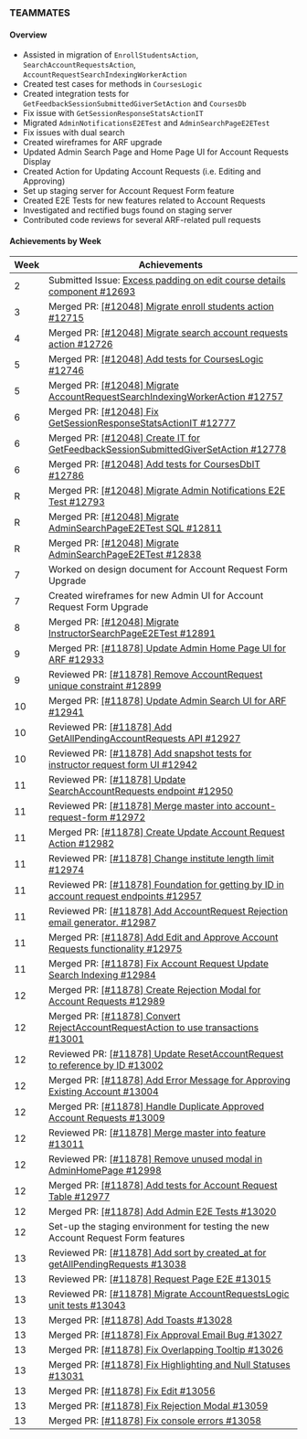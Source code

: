 ### TEAMMATES

#### Overview

* Assisted in migration of `EnrollStudentsAction`, `SearchAccountRequestsAction`, `AccountRequestSearchIndexingWorkerAction`
* Created test cases for methods in `CoursesLogic`
* Created integration tests for `GetFeedbackSessionSubmittedGiverSetAction` and `CoursesDb`
* Fix issue with `GetSessionResponseStatsActionIT`
* Migrated `AdminNotificationsE2ETest` and `AdminSearchPageE2ETest`
* Fix issues with dual search
* Created wireframes for ARF upgrade
* Updated Admin Search Page and Home Page UI for Account Requests Display
* Created Action for Updating Account Requests (i.e. Editing and Approving)
* Set up staging server for Account Request Form feature
* Created E2E Tests for new features related to Account Requests
* Investigated and rectified bugs found on staging server
* Contributed code reviews for several ARF-related pull requests

#### Achievements by Week

| Week | Achievements |
| ---- | ------------ |
| 2 | Submitted Issue: [Excess padding on edit course details component #12693](https://github.com/TEAMMATES/teammates/issues/12693) |
| 3 | Merged PR: [[#12048] Migrate enroll students action #12715](https://github.com/TEAMMATES/teammates/pull/12715) |
| 4 | Merged PR: [[#12048] Migrate search account requests action #12726](https://github.com/TEAMMATES/teammates/pull/12726) |
| 5 | Merged PR: [[#12048] Add tests for CoursesLogic #12746](https://github.com/TEAMMATES/teammates/pull/12746) |
| 5 | Merged PR: [[#12048] Migrate AccountRequestSearchIndexingWorkerAction #12757](https://github.com/TEAMMATES/teammates/pull/12757) |
| 6 | Merged PR: [[#12048] Fix GetSessionResponseStatsActionIT #12777](https://github.com/TEAMMATES/teammates/pull/12777) |
| 6 | Merged PR: [[#12048] Create IT for GetFeedbackSessionSubmittedGiverSetAction #12778](https://github.com/TEAMMATES/teammates/pull/12778) |
| 6 | Merged PR: [[#12048] Add tests for CoursesDbIT #12786](https://github.com/TEAMMATES/teammates/pull/12786) |
| R | Merged PR: [[#12048] Migrate Admin Notifications E2E Test #12793](https://github.com/TEAMMATES/teammates/pull/12793) |
| R | Merged PR: [[#12048] Migrate AdminSearchPageE2ETest SQL #12811](https://github.com/TEAMMATES/teammates/pull/12811) |
| R | Merged PR: [[#12048] Migrate AdminSearchPageE2ETest #12838](https://github.com/TEAMMATES/teammates/pull/12838) |
| 7 | Worked on design document for Account Request Form Upgrade |
| 7 | Created wireframes for new Admin UI for Account Request Form Upgrade |
| 8 | Merged PR: [[#12048] Migrate InstructorSearchPageE2ETest #12891](https://github.com/TEAMMATES/teammates/pull/12891) |
| 9 | Merged PR: [[#11878] Update Admin Home Page UI for ARF #12933](https://github.com/TEAMMATES/teammates/pull/12933) |
| 9 | Reviewed PR: [[#11878] Remove AccountRequest unique constraint #12899](https://github.com/TEAMMATES/teammates/pull/12899) |
| 10 | Merged PR: [[#11878] Update Admin Search UI for ARF #12941](https://github.com/TEAMMATES/teammates/pull/12941) |
| 10 | Reviewed PR: [[#11878] Add GetAllPendingAccountRequests API #12927](https://github.com/TEAMMATES/teammates/pull/12927) |
| 10 | Reviewed PR: [[#11878] Add snapshot tests for instructor request form UI #12942](https://github.com/TEAMMATES/teammates/pull/12942) |
| 11 | Reviewed PR: [[#11878] Update SearchAccountRequests endpoint #12950](https://github.com/TEAMMATES/teammates/pull/12950) |
| 11 | Reviewed PR: [[#11878] Merge master into account-request-form #12972](https://github.com/TEAMMATES/teammates/pull/12972) |
| 11 | Merged PR: [[#11878] Create Update Account Request Action #12982](https://github.com/TEAMMATES/teammates/pull/12982) |
| 11 | Reviewed PR: [[#11878] Change institute length limit #12974](https://github.com/TEAMMATES/teammates/pull/12974) |
| 11 | Reviewed PR: [[#11878] Foundation for getting by ID in account request endpoints #12957](https://github.com/TEAMMATES/teammates/pull/12957) |
| 11 | Reviewed PR: [[#11878] Add AccountRequest Rejection email generator. #12987](https://github.com/TEAMMATES/teammates/pull/12987) |
| 11 | Merged PR: [[#11878] Add Edit and Approve Account Requests functionality #12975](https://github.com/TEAMMATES/teammates/pull/12975) |
| 11 | Merged PR: [[#11878] Fix Account Request Update Search Indexing #12984](https://github.com/TEAMMATES/teammates/pull/12984) |
| 12 | Merged PR: [[#11878] Create Rejection Modal for Account Requests #12989](https://github.com/TEAMMATES/teammates/pull/12989) |
| 12 | Merged PR: [[#11878] Convert RejectAccountRequestAction to use transactions #13001](https://github.com/TEAMMATES/teammates/pull/13001) |
| 12 | Reviewed PR: [[#11878] Update ResetAccountRequest to reference by ID #13002](https://github.com/TEAMMATES/teammates/pull/13002) |
| 12 | Merged PR: [[#11878] Add Error Message for Approving Existing Account #13004](https://github.com/TEAMMATES/teammates/pull/13004) |
| 12 | Merged PR: [[#11878] Handle Duplicate Approved Account Requests #13009](https://github.com/TEAMMATES/teammates/pull/13009) |
| 12 | Reviewed PR: [[#11878] Merge master into feature #13011](https://github.com/TEAMMATES/teammates/pull/13011) |
| 12 | Reviewed PR: [[#11878] Remove unused modal in AdminHomePage #12998](https://github.com/TEAMMATES/teammates/pull/12998) |
| 12 | Merged PR: [[#11878] Add tests for Account Request Table #12977](https://github.com/TEAMMATES/teammates/pull/12977) |
| 12 | Merged PR: [[#11878] Add Admin E2E Tests #13020](https://github.com/TEAMMATES/teammates/pull/13020) |
| 12 | Set-up the staging environment for testing the new Account Request Form features |
| 13 | Reviewed PR: [[#11878] Add sort by created_at for getAllPendingRequests #13038](https://github.com/TEAMMATES/teammates/pull/13038) |
| 13 | Reviewed PR: [[#11878] Request Page E2E #13015](https://github.com/TEAMMATES/teammates/pull/13015) |
| 13 | Reviewed PR: [[#11878] Migrate AccountRequestsLogic unit tests #13043](https://github.com/TEAMMATES/teammates/pull/13043) |
| 13 | Merged PR: [[#11878] Add Toasts #13028](https://github.com/TEAMMATES/teammates/pull/13028) |
| 13 | Merged PR: [[#11878] Fix Approval Email Bug #13027](https://github.com/TEAMMATES/teammates/pull/13027) |
| 13 | Merged PR: [[#11878] Fix Overlapping Tooltip #13026](https://github.com/TEAMMATES/teammates/pull/13026) |
| 13 | Merged PR: [[#11878] Fix Highlighting and Null Statuses #13031](https://github.com/TEAMMATES/teammates/pull/13031) |
| 13 | Merged PR: [[#11878] Fix Edit #13056](https://github.com/TEAMMATES/teammates/pull/13056) |
| 13 | Merged PR: [[#11878] Fix Rejection Modal #13059](https://github.com/TEAMMATES/teammates/pull/13059) |
| 13 | Merged PR: [[#11878] Fix console errors #13058](https://github.com/TEAMMATES/teammates/pull/13058) |